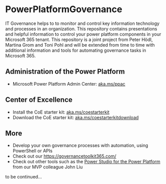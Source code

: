 # PowerPlatformGovernance

IT Governance helps to to monitor and control key information technology and processes in an organization. This repository contains presentations and helpful information to control your power platform components in your Microsoft 365 tenant. This repository is a joint project from Peter Hödl, Martina Grom and Toni Pohl and will be extended from time to time with additional information and tools for automating governance tasks in Microsoft 365.

## Administration of the Power Platform

- Microsoft Power Platform Admin Center: [aka.ms/ppac](aka.ms/ppac)

## Center of Excellence

- Install the  CoE starter kit: [aka.ms/coestarterkit](aka.ms/coestarterkit)
- Download the CoE starter kit: [aka.ms/coestarterkitdownload](aka.ms/coestarterkitdownload)

## More

- Develop your own governance processes with automation, using PowerShell or APIs
- Check out our https://governancetoolkit365.com/
- Check out other tools such as the [Power Studio for the Power Platform](https://flowstudio.app/) from our MVP colleague John Liu

to be continued...
